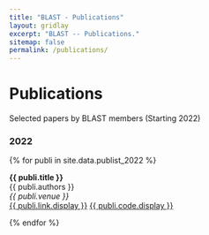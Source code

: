 ```yaml
---
title: "BLAST - Publications"
layout: gridlay
excerpt: "BLAST -- Publications."
sitemap: false
permalink: /publications/
---
```



# Publications

Selected papers by BLAST members (Starting 2022)

### 2022

{% for publi in site.data.publist_2022 %}

  <b>{{ publi.title }}</b> <br />
  {{ publi.authors }} <br />
  <em>{{ publi.venue }}</em> <br />
  <a href="{{ publi.link.url }}">{{ publi.link.display }}</a>
  <a href="{{ publi.code.url }}">{{ publi.code.display }}</a>

{% endfor %}

